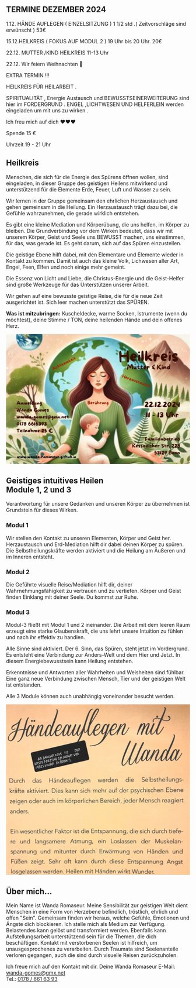 ## TERMINE DEZEMBER 2024 

1.12.  HÄNDE AUFLEGEN  ( EINZELSITZUNG ) 1 1/2 std .( Zeitvorschläge sind erwünscht ) 53€

15.12.HEILKREIS  ( FOKUS AUF MODUL 2 ) 19 Uhr bis 20 Uhr.  20€

22.12. MUTTER /KIND HEILKREIS  11-13 Uhr     
 
22.12.  Wir feiern Weihnachten 🎄 

EXTRA TERMIN  !!!

 HEILKREIS FÜR HEILARBEIT . 

 SPIRITUALITÄT  , Energie Austausch  und BEWUSSTSEINERWEITERUNG  sind hier im FORDERGRUND . ENGEL ,LICHTWESEN UND HELFERLEIN  werden eingeladen um mit  uns zu wirken .

Ich freu mich auf dich ❤️❤️❤️

Spende 15 €

Uhrzeit 19 - 21 Uhr

## Heilkreis

Menschen, die sich für die Energie des Spürens öffnen wollen,
sind eingeladen, in dieser Gruppe des geistigen Heilens mitwirkend
und unterstützend für die Elemente Erde, Feuer, Luft und Wasser 
zu sein. 

Wir lernen in der Gruppe gemeinsam den ehrlichen Herzaustausch
und gehen gemeinsam in die Heilung. Ein Herzaustausch trägt dazu
bei, die Gefühle wahrzunehmen, die gerade wirklich entstehen.

Es gibt eine kleine Mediation und Körperübung, die uns helfen,
im Körper zu bleiben. Die Grundverbindung vor dem Wirken bedeutet,
dass wir mit unserem Körper, Geist und Seele uns BEWUSST machen,
uns einstimmen, für das, was gerade ist. Es geht darum, 
sich auf das Spüren einzustellen.

Die geistige Ebene hilft dabei, mit den Elementare und Elemente
wieder in Kontakt zu kommen. Damit ist auch das kleine Volk,
Lichwesen aller Art, Engel, Feen, Elfen und noch einige mehr
gemeint.

Die Essenz von Licht und Liebe, die Christus-Energie und die
Geist-Helfer sind große Werkzeuge für das Unterstützen unserer
Arbeit.

Wir gehen auf eine bewusste geistige Reise, die für die neue
Zeit ausgerichtet ist. Sich leer machen unterstützt das
SPÜREN.

**Was ist mitzubringen:** Kuscheldecke, warme Socken,
Istrumente (wenn du möchtest), deine Stimme / TON,
deine heilenden Hände und dein offenes Herz.

![Heilkreis Mutter & Kind](Heilkreis_Mutter_Kind.jpg)

## Geistiges intuitives Heilen<br/>Module 1, 2 und 3

Verantwortung für unsere Gedanken und unseren Körper zu übernehmen ist Grundstein für dieses Wirken.

### Modul 1

Wir stellen den Kontakt zu unseren Elementen, Körper und Geist her.
Herzaustausch und Erd-Mediation hilft dir dabei deinen Körper zu spüren.
Die Selbstheilungskräfte werden aktiviert und die Heilung am Äußeren 
und im Inneren entsteht.

### Modul 2

Die Geführte visuelle Reise/Mediation hilft dir, deiner Wahrnehmungsfähigkeit zu
vertrauen und zu vertiefen. Körper und Geist finden Einklang mit deiner Seele.
Du kommst zur Ruhe.

### Modul 3

Modul-3 fließt mit Modul 1 und 2 ineinander. Die Arbeit mit dem leeren Raum erzeugt
eine starke Glaubenskraft, die uns lehrt unsere Intuition zu fühlen und nach ihr
effektiv zu handlen.

Alle Sinne sind aktiviert. Der 6. Sinn, das Spüren, steht jetzt im Vordergrund.
Es entsteht eine Verbindung zur Anders-Welt und dem Hier und Jetzt.
In diesem Energiebewusstsein kann Heilung entstehen.

Erkenntnisse und Antworten aller Wahrheiten und Weisheiten sind fühlbar.
Eine ganz neue Verbindung zwischen Mensch, Tier und der geistigen Welt
ist entstanden.

Alle 3 Module können auch unabhängig voneinander besucht werden.

![Händeauflegen mit Wanda](Haendeauflegen_mit_Wanda.jpg)

## Über mich...

Mein Name ist Wanda Romaseur. Meine Sensibilität zur geistigen Welt
dient Menschen in eine Form von Herzebene befindlich, tröstlich,
ehrlich und offen "Sein". 
Gemeinsam finden wir heraus, welche Gefühle, Emotionen und Ängste
dich blockieren. Ich stelle mich als Medium zur Verfügung.
Belastendes kann gelöst und transformiert werden.
Ebenfalls kann Aufstellungsarbeit unterstützend sein für die Themen,
die dich beschäftigen. Kontakt mit verstorbenen Seelen ist hilfreich,
um unausgesprochenes zu verarbeiten.
Durch Traumata sind Seelenanteile verloren gegangen, auch die sind
durch visuelle Reisen zurückzuholen.

Ich freue mich auf den Kontakt mit dir.
Deine Wanda Romaseur
E-Mail: <a href="mailto:wanda-gomes@gmx.net">wanda-gomes@gmx.net</a>  
Tel.: <a href="tel:+491786616393">0178 / 661 63 93</a>
